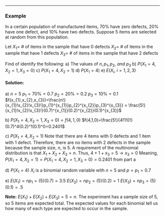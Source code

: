 - - -
### Example
In a certain population of manufactured items, 70% have zero defects, 20% have one defect, and 10% have two defects. Suppose 5 items are selected at random from this population.

Let
$X_{1}=$ # of items in the sample that have 0 defects
$X_{2}=$ # of items in the sample that have 1 defects
$X_{3}=$ # of items in the sample that have 2 defects

Find of identify the following:
a) The values of $n,p_1,p_2,~and~p_3$ 
b) $P(X_{1}=4,X_{2}=1,X_{3}=0)$
c) $P(X_{1}=4,X_{2}=1)$
d) $P(X_{1}=4)$
e) $E(X_{i},~i=1,2,3)$

#### Solution: 
a) $n=5$
$p_{1}=70\%=0.7$
$p_{2}=20\%=0.2$
$p_{3}=10\%=0.1$
$f(x_{1},x_{2},x_{3})=\frac{n!}{x_{1}!x_{2}!x_{3}!}p_{1}^{x_{1}}p_{2}^{x_{2}}p_{3}^{x_{3}} = \frac{5!}{x_{1}!x_{2}!x_{3}!}(0.7)^{x_{1}}(0.2)^{x_{2}}(0.1)^{x_{3}}$

b) $P(X_{1}=4,X_{2}=1,X_{3}=0) = f(4,1,0)$
$f(4,1,0)=\frac{5!}{4!1!0!}(0.7)^4(0.2)^1(0.1)^0=0.2401$

c) $P(X_{1}=4,X_{2}=1)$
Note that there are 4 items with 0 defects and 1 item with 1 defect. Therefore, there are no items with 2 defects in the sample because the sample size, $n$, is 5. A requirement of the multinomial distribution is that $X_{1}+X_{2}+X_{3}=n$. Thus,
$4+1+x_{3}=5\to x_{3}=0$
Meaning, $P(X_{1}=4,X_{2}=1)=P(X_{1}=4,X_{2}=1,X_{3}=0)=0.2401$ from part a

d) $P(X_{1}=4)$
$X_{i}$ is a binomial random variable with $n=5$ and $p=p_{1}=0.7$

e) $E(X_{1})=np_{1}=(5)(0.7)=3.5$
$E(X_{2})=np_{2}=(5)(0.2)=1$
$E(X_{3})=np_{3}=(5)(0.1)=.5$

**Note:** $E(X_{1})+E(X_{2})+E(X_{3})=5=n$. The experiment has a sample size of 5, so 5 items are expected total. The expected values for each binomial tell us how many of each type are expected to occur in the sample.





